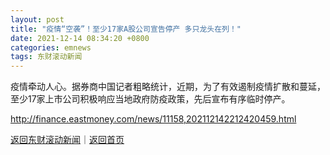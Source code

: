 ```yaml
---
layout: post
title: "疫情“空袭”！至少17家A股公司宣告停产 多只龙头在列！"
date: 2021-12-14 08:34:20 +0800
categories: emnews
tags: 东财滚动新闻
---
```


疫情牵动人心。据券商中国记者粗略统计，近期，为了有效遏制疫情扩散和蔓延，至少17家上市公司积极响应当地政府防疫政策，先后宣布有序临时停产。

<http://finance.eastmoney.com/news/11158,202112142212420459.html>

[返回东财滚动新闻](//finews.withounder.com/emnews/)｜[返回首页](//finews.withounder.com/)